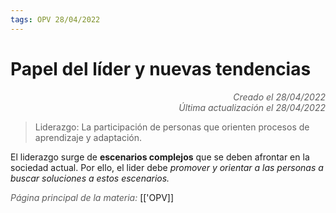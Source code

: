 ```yaml
---
tags: OPV 28/04/2022
---
```


# Papel del líder y nuevas tendencias
<div style="text-align: right; opacity: 0.7; font-style: italic;">Creado el 28/04/2022</div>
<div style="text-align: right; opacity: 0.7; font-style: italic;">Última actualización el 28/04/2022</div>

> Liderazgo: La participación de personas que orienten procesos de aprendizaje y adaptación.

El liderazgo surge de **escenarios complejos** que se deben afrontar en la sociedad actual. 
Por ello, el lider debe *promover y orientar a las personas a buscar soluciones a estos escenarios.*

<span style="opacity: 0.7; font-style: italic;">Página principal de la materia:</span> [['OPV]]